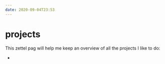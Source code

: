 ```yaml
---
date: 2020-09-04T23:53
---
```


# projects

This zettel pag will help me keep an overview of all the projects I like to do:

* <coretcd>
